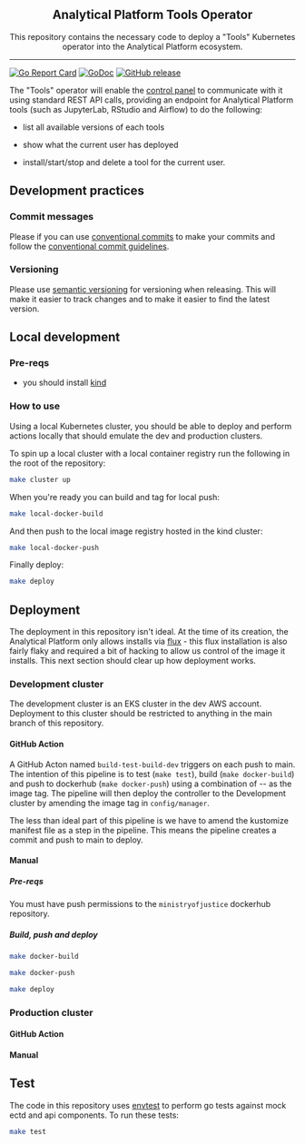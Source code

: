 <p align="center">
  <h2 align="center">Analytical Platform Tools Operator</h2>
  <p align="center">This repository contains the necessary code to deploy a "Tools" Kubernetes operator into the Analytical Platform ecosystem.</p>
</p>

---

[![Go Report Card](https://goreportcard.com/badge/github.com/ministryofjustice/analytical-platform-tools-operator)](https://goreportcard.com/report/github.com/ministryofjustice/analytical-platform-tools-operator)
[![GoDoc](https://godoc.org/github.com/ministryofjustice/analytical-platform-tools-operator?status.svg)](https://godoc.org/github.com/ministryofjustice/analytical-platform-tools-operator)
[![GitHub release](https://img.shields.io/github/release/ministryofjustice/analytical-platform-tools-operator.svg)](https://GitHub.com/ministryofjustice/analytical-platform-tools-operator/releases/)

The "Tools" operator will enable the [control panel]() to communicate with it using standard REST API calls, providing an endpoint for Analytical Platform tools (such as JupyterLab, RStudio and Airflow) to do the following:

- list all available versions of each tools

- show what the current user has deployed

- install/start/stop and delete a tool for the current user.

## Development practices

### Commit messages

Please if you can use [conventional commits](https://conventionalcommits.org/) to make your commits and follow the [conventional commit guidelines](https://conventionalcommits.org/en/v1.0.0/guidelines.html).

### Versioning

Please use [semantic versioning](https://semver.org/) for versioning when releasing. This will make it easier to track changes and to make it easier to find the latest version.

## Local development

### Pre-reqs

- you should install [kind](https://kind.sigs.k8s.io/docs/user/quick-start/#installation)

### How to use

Using a local Kubernetes cluster, you should be able to deploy and perform actions locally that should emulate the dev and production clusters.

To spin up a local cluster with a local container registry run the following in the root of the repository:

```bash
make cluster up
```

When you're ready you can build and tag for local push:

```bash
make local-docker-build
```

And then push to the local image registry hosted in the kind cluster:

```bash
make local-docker-push
```

Finally deploy:

```bash
make deploy
```

## Deployment

The deployment in this repository isn't ideal. At the time of its creation, the Analytical Platform only allows installs via [flux]() - this flux installation is also fairly flaky and required a bit of hacking to allow us control of the image it installs. This next section should clear up how deployment works.

### Development cluster

The development cluster is an EKS cluster in the dev AWS account. Deployment to this cluster should be restricted to anything in the main branch of this repository.

#### GitHub Action

A GitHub Acton named `build-test-build-dev` triggers on each push to main. The intention of this pipeline is to test (`make test`), build (`make docker-build`) and push to dockerhub (`make docker-push`) using a combination of <branch>-<gitSHA>-<timestamp> as the image tag. The pipeline will then deploy the controller to the Development cluster by amending the image tag in `config/manager`.

The less than ideal part of this pipeline is we have to amend the kustomize manifest file as a step in the pipeline. This means the pipeline creates a commit and push to main to deploy.

#### Manual

##### Pre-reqs

You must have push permissions to the `ministryofjustice` dockerhub repository.

##### Build, push and deploy

```bash
make docker-build
```

```bash
make docker-push
```

```bash
make deploy
```

### Production cluster

#### GitHub Action

#### Manual

## Test

The code in this repository uses [envtest](https://book.kubebuilder.io/cronjob-tutorial/writing-tests.html) to perform go tests against mock ectd and api components. To run these tests:

```bash
make test
```
